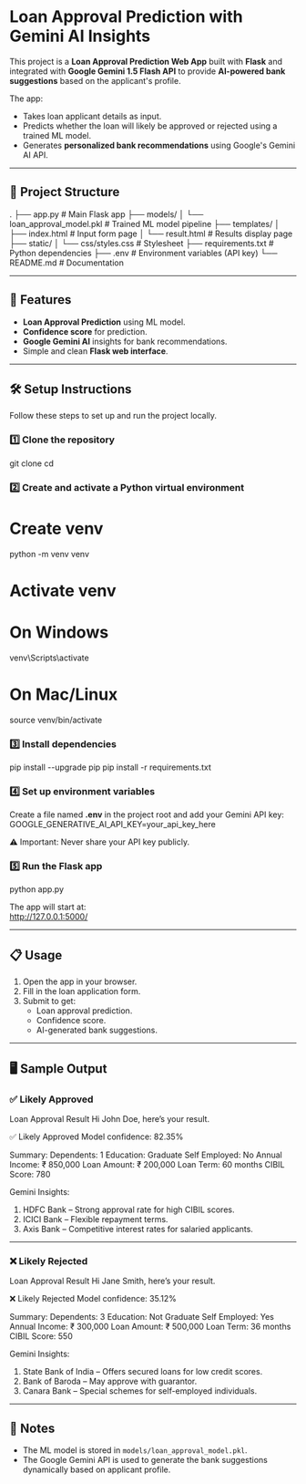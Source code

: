 
# Loan Approval Prediction with Gemini AI Insights

This project is a **Loan Approval Prediction Web App** built with **Flask** and integrated with **Google Gemini 1.5 Flash API** to provide **AI-powered bank suggestions** based on the applicant's profile.

The app:
- Takes loan applicant details as input.
- Predicts whether the loan will likely be approved or rejected using a trained ML model.
- Generates **personalized bank recommendations** using Google's Gemini AI API.

---

## 📂 Project Structure

.
├── app.py                      # Main Flask app
├── models/
│   └── loan_approval_model.pkl # Trained ML model pipeline
├── templates/
│   ├── index.html              # Input form page
│   └── result.html             # Results display page
├── static/
│   └── css/styles.css          # Stylesheet
├── requirements.txt            # Python dependencies
├── .env                        # Environment variables (API key)
└── README.md                   # Documentation

---

## 🚀 Features
- **Loan Approval Prediction** using ML model.
- **Confidence score** for prediction.
- **Google Gemini AI** insights for bank recommendations.
- Simple and clean **Flask web interface**.

---

## 🛠️ Setup Instructions

Follow these steps to set up and run the project locally.

### 1️⃣ Clone the repository
git clone <your-repo-url>
cd <your-repo-folder>

### 2️⃣ Create and activate a Python virtual environment
# Create venv
python -m venv venv

# Activate venv
# On Windows
venv\Scripts\activate

# On Mac/Linux
source venv/bin/activate

### 3️⃣ Install dependencies
pip install --upgrade pip
pip install -r requirements.txt

### 4️⃣ Set up environment variables
Create a file named **.env** in the project root and add your Gemini API key:
GOOGLE_GENERATIVE_AI_API_KEY=your_api_key_here

⚠️ Important: Never share your API key publicly.

### 5️⃣ Run the Flask app
python app.py

The app will start at:  
http://127.0.0.1:5000/

---

## 📋 Usage
1. Open the app in your browser.
2. Fill in the loan application form.
3. Submit to get:
   - Loan approval prediction.
   - Confidence score.
   - AI-generated bank suggestions.

---

## 🖥️ Sample Output

### ✅ Likely Approved
Loan Approval Result
Hi John Doe, here’s your result.

✅ Likely Approved
Model confidence: 82.35%

Summary:
Dependents: 1
Education: Graduate
Self Employed: No
Annual Income: ₹ 850,000
Loan Amount: ₹ 200,000
Loan Term: 60 months
CIBIL Score: 780

Gemini Insights:
1. HDFC Bank – Strong approval rate for high CIBIL scores.
2. ICICI Bank – Flexible repayment terms.
3. Axis Bank – Competitive interest rates for salaried applicants.

---

### ❌ Likely Rejected
Loan Approval Result
Hi Jane Smith, here’s your result.

❌ Likely Rejected
Model confidence: 35.12%

Summary:
Dependents: 3
Education: Not Graduate
Self Employed: Yes
Annual Income: ₹ 300,000
Loan Amount: ₹ 500,000
Loan Term: 36 months
CIBIL Score: 550

Gemini Insights:
1. State Bank of India – Offers secured loans for low credit scores.
2. Bank of Baroda – May approve with guarantor.
3. Canara Bank – Special schemes for self-employed individuals.

---

## 📌 Notes
- The ML model is stored in `models/loan_approval_model.pkl`.
- The Google Gemini API is used to generate the bank suggestions dynamically based on applicant profile.
